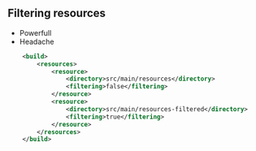 ## Filtering resources

- Powerfull
- Headache

```xml
	<build>
		<resources>
			<resource>
				<directory>src/main/resources</directory>
				<filtering>false</filtering>
			</resource>
			<resource>
				<directory>src/main/resources-filtered</directory>
				<filtering>true</filtering>
			</resource>
        </resources>
    </build>
```
